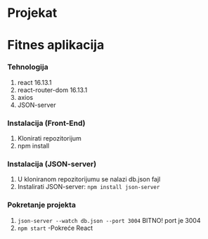 # Projekat
# Fitnes aplikacija


### Tehnologija
1. react 16.13.1
2. react-router-dom 16.13.1
3. axios
4. JSON-server


### Instalacija (Front-End)

1. Klonirati repozitorijum
2. npm install

### Instalacija (JSON-server)

1. U kloniranom repozitorijumu se nalazi db.json fajl
2. Instalirati JSON-server: `npm install json-server`

### Pokretanje projekta
1. `json-server --watch db.json --port 3004`
    BITNO! port je 3004
2. `npm start`
    -Pokreće React